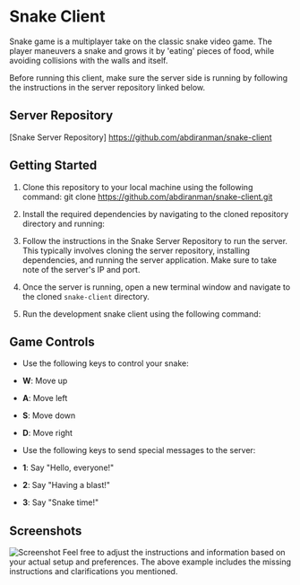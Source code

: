 # Snake Client

Snake game is a multiplayer take on the classic snake video game. The player maneuvers a snake and grows it by 'eating' pieces of food, while avoiding collisions with the walls and itself.

Before running this client, make sure the server side is running by following the instructions in the server repository linked below.

## Server Repository

[Snake Server Repository] https://github.com/abdiranman/snake-client

## Getting Started

1. Clone this repository to your local machine using the following command:
git clone https://github.com/abdiranman/snake-client.git

2. Install the required dependencies by navigating to the cloned repository directory and running:
3. Follow the instructions in the Snake Server Repository to run the server. This typically involves cloning the server repository, installing dependencies, and running the server application. Make sure to take note of the server's IP and port.

4. Once the server is running, open a new terminal window and navigate to the cloned `snake-client` directory.

5. Run the development snake client using the following command:

## Game Controls

- Use the following keys to control your snake:
- **W**: Move up
- **A**: Move left
- **S**: Move down
- **D**: Move right

- Use the following keys to send special messages to the server:
- **1**: Say "Hello, everyone!"
- **2**: Say "Having a blast!"
- **3**: Say "Snake time!"

## Screenshots

![Screenshot](#) <!-- Add screenshot links here -->
Feel free to adjust the instructions and information based on your actual setup and preferences. The above example includes the missing instructions and clarifications you mentioned.







